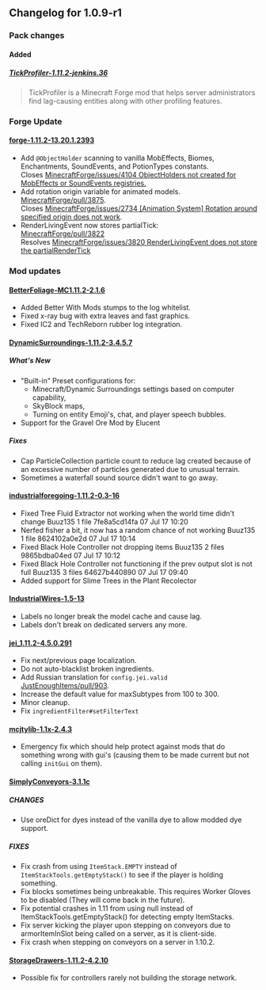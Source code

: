 ## Changelog for 1.0.9-r1

### Pack changes

#### Added

##### [TickProfiler-1.11.2-jenkins.36](https://minecraft.curseforge.com/projects/tickprofiler)
> TickProfiler is a Minecraft Forge mod that helps server administrators find lag-causing entities along with other profiling features.

### Forge Update

#### [forge-1.11.2-13.20.1.2393](https://files.minecraftforge.net/maven/net/minecraftforge/forge/1.11.2-13.20.1.2393/forge-1.11.2-13.20.1.2393-changelog.txt)

- Add `@ObjectHolder` scanning to vanilla MobEffects, Biomes, Enchantments,	SoundEvents, and PotionTypes constants.  
  Closes [MinecraftForge/issues/4104 ObjectHolders not created for MobEffects or SoundEvents registries.](https://github.com/MinecraftForge/MinecraftForge/issues/4104)
- Add rotation origin variable for animated models.   
  [MinecraftForge/pull/3875](https://github.com/MinecraftForge/MinecraftForge/pull/3875).  
  Closes [MinecraftForge/issues/2734 \[Animation System\] Rotation around specified origin does not work](https://github.com/MinecraftForge/MinecraftForge/issues/2734).
- RenderLivingEvent now stores partialTick:  
  [MinecraftForge/pull/3822](https://github.com/MinecraftForge/MinecraftForge/pull/3822)  
  Resolves [MinecraftForge/issues/3820 RenderLivingEvent does not store the partialRenderTick](https://github.com/MinecraftForge/MinecraftForge/issues/3820)


### Mod updates

#### [BetterFoliage-MC1.11.2-2.1.6](https://minecraft.curseforge.com/projects/better-foliage/files/2446631)

- Added Better With Mods stumps to the log whitelist.
- Fixed x-ray bug with extra leaves and fast graphics.
- Fixed IC2 and TechReborn rubber log integration.

#### [DynamicSurroundings-1.11.2-3.4.5.7](https://minecraft.curseforge.com/projects/dynamic-surroundings/files/2446316)

##### What's New

- "Built-in" Preset configurations for:
  - Minecraft/Dynamic Surroundings settings based on computer capability,
  - SkyBlock maps,
  - Turning on entity Emoji's, chat, and player speech bubbles.
- Support for the Gravel Ore Mod by Elucent

##### Fixes

- Cap ParticleCollection particle count to reduce lag created because of an excessive number of particles generated due to unusual terrain.
- Sometimes a waterfall sound source didn't want to go away.

#### [industrialforegoing-1.11.2-0.3-16](https://minecraft.curseforge.com/projects/industrial-foregoing/files/2447075)

- Fixed Tree Fluid Extractor not working when the world time didn't change 	Buuz135 		1 file  	7fe8a5cd14fa 	07 Jul 17 10:20 	
- Nerfed fisher a bit, it now has a random chance of not working 	Buuz135 		1 file  	8624102a0e2d 	07 Jul 17 10:14 	
- Fixed Black Hole Controller not dropping items 	Buuz135 		2 files  	9865bdba04ed 	07 Jul 17 10:12 	
- Fixed Black Hole Controller not functioning if the prev output slot is not full 	Buuz135 		3 files  	64627b440890 	07 Jul 17 09:40 	
- Added support for Slime Trees in the Plant Recolector

#### [IndustrialWires-1.5-13](https://minecraft.curseforge.com/projects/industrial-wires/files/2445847)

- Labels no longer break the model cache and cause lag.
- Labels don't break on dedicated servers any more.

#### [jei_1.11.2-4.5.0.291](https://minecraft.curseforge.com/projects/just-enough-items-jei/files/2446125)

- Fix next/previous page localization.
- Do not auto-blacklist broken ingredients.
- Add Russian translation for `config.jei.valid`  
  [JustEnoughItems/pull/903](https://github.com/mezz/JustEnoughItems/pull/903).
- Increase the default value for maxSubtypes from 100 to 300.
- Minor cleanup.
- Fix `ingredientFilter#setFilterText`

#### [mcjtylib-1.1x-2.4.3](https://minecraft.curseforge.com/projects/mcjtylib/files/2445376)

- Emergency fix which should help protect against mods that do something wrong with gui's \(causing them to be made current but not calling `initGui` on them\).

#### [SimplyConveyors-3.1.1c](https://minecraft.curseforge.com/projects/simply-conveyors-more/files/2446967)

##### CHANGES

- Use oreDict for dyes instead of the vanilla dye to allow modded dye support.

##### FIXES

- Fix crash from using `ItemStack.EMPTY` instead of `ItemStackTools.getEmptyStack()` to see if the player is holding something.
- Fix blocks sometimes being unbreakable. This requires Worker Gloves to be disabled (They will come back in the future).
- Fix potential crashes in 1.11 from using null instead of ItemStackTools.getEmptyStack() for detecting empty ItemStacks.
- Fix server kicking the player upon stepping on conveyors due to armorItemInSlot being called on a server, as it is client-side.
- Fix crash when stepping on conveyors on a server in 1.10.2.

#### [StorageDrawers-1.11.2-4.2.10](https://minecraft.curseforge.com/projects/storage-drawers/files/2446107)

- Possible fix for controllers rarely not building the storage network.
